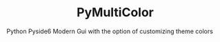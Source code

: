 <h1 align="center">PyMultiColor</h1>
<p align="center">
</p>
Python Pyside6 Modern Gui with the option of customizing theme colors
